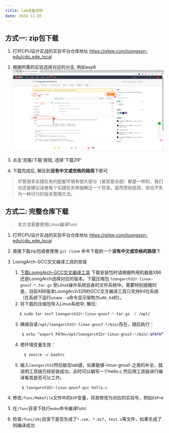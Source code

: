 ```yaml
---
title: lab准备说明
date: 2024-11-30
---
```


## 方式一: zip包下载

1. 打开CPU设计实战的实验平台仓库地址 https://gitee.com/loongson-edu/cdp_ede_local 

2. 根据所需的实验选择对应的分支, 例如exp6
![download](./assets/lab/downloadzip.png)

3. 点击'克隆/下载'按钮, 选择'下载ZIP'

4. 下载完成后, 解压到**没有中文或空格的路径**下即可

> 尽管很多实践任务的配套环境有很大部分（甚至是全部）都是一样的，我们也还是建议读者每个实践任务单独解压一个目录。虽然原始低效，但也不失为一种可行的版本管理方法。

## 方式二: 完整仓库下载

> 本方法需要使用Linux编译func

1. 打开CPU设计实战的实验平台仓库地址 https://gitee.com/loongson-edu/cdp_ede_local 

2. 直接下载zip包或者使用 `git clone` 命令下载到一个**没有中文或空格的路径**下

3. LoongArch-GCC交叉编译工具的安装

    1. [下载LoongArch-GCC交叉编译工具](https://gitee.com/loongson-edu/la32r-toolchains/releases)
    下载安装包时请根据所用机器是X86还是LoongArch选择对应的版本。下载压缩包 `loongarch32r-linux-gnusf-*.tar.gz` 至Linux操作系统自身的文件系统中。需要特别提醒的是，目前X86版本LoongArch32R的GCC交叉编译工具只支持64位系统（在系统下运行`uname -a`命令显示架构为`x86_64`的）。
    2. 将下载的压缩包导入Linux系统中, 解压:
    ```bash
       $ sudo tar zxvf loongarch32r-linux-gnusf-*.tar.gz -C /opt/
    ```
    3. 确保目录`/opt/loongarch32r-linux-gnusf-*/bin/`存在，随后执行：
    ```bash
        $ echo “export PATH=/opt/loongarch32r-linux-gnusf-*/bin/:$PATH” >> ~/.bashrc
    ```
    4. 使环境变量生效：
     ```bash
          $ source ~/.bashrc
     ```
    5. 输入`loongarch32`然后敲击tab键，如果能够-linux-gnusf-之类的补全，就说明工具链已经安装成功。此时可以编写一个hello.c 然后用工具链进行编译看其是否可以工作。
    ```bash
        $ loongarch32r-linux-gnusf-gcc hello.c
    ```

4. 修改`/func/Makefile`文件中的`EXP`变量，将其修改为对应的实验号，例如`EXP=6`

5. 在`/func`目录下执行`make`命令编译func

6. 检查`/func/obj`目录下是否生成了`*.coe, *.mif, test.s`等文件，如果生成了则编译成功
